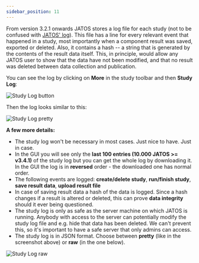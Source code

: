 ```yaml
---
sidebar_position: 11
---
```


From version 3.2.1 onwards JATOS stores a log file for each study (not to be confused with [JATOS' log](http://www.jatos.org/Troubleshooting.html#read-log-file-in-the-browser)). This file has a line for every relevant event that happened in a study, most importantly when a component result was saved, exported or deleted. Also, it contains a hash -- a string that is generated by the contents of the result data itself. This, in principle, would allow any JATOS user to show that the data have not been modified, and that no result was deleted between data collection and publication. 

You can see the log by clicking on **More** in the study toolbar and then **Study Log**:

![Study Log button](/img/study_log_button.png)

Then the log looks similar to this:

![Study Log pretty](/img/study_log_pretty.png)

**A few more details:**
* The study log won't be necessary in most cases. Just nice to have. Just in case.
* In the GUI you will see only the **last 100 entries (10.000 JATOS >= v3.4.1)** of the study log but you can get the whole log by downloading it. In the GUI the log is in **reversed** order - the downloaded one has normal order.
* The following events are logged: **create/delete study**, **run/finish study**, **save result data**, **upload result file**
* In case of saving result data a hash of the data is logged. Since a hash changes if a result is altered or deleted, this can prove **data integrity** should it ever being questioned.
* The study log is only as safe as the server machine on which JATOS is running. Anybody with access to the server can potentially modify the study log file and e.g. hide that data has been deleted. We can't prevent this, so it's important to have a safe server that only admins can access.
* The study log is in JSON format. Choose between **pretty** (like in the screenshot above) or **raw** (in the one below). 

![Study Log raw](/img/study_log_raw.png)

